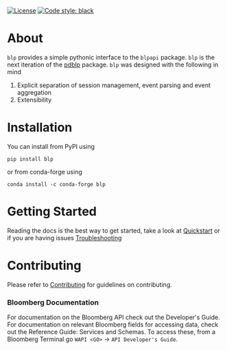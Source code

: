 [![License](https://img.shields.io/badge/License-Apache%202.0-blue.svg)](https://opensource.org/licenses/Apache-2.0)
[![Code style: black](https://img.shields.io/badge/code%20style-black-000000.svg)](https://github.com/psf/black)

# About

`blp` provides a simple pythonic interface to the `blpapi` package. `blp` is the next iteration of the
[pdblp](https://github.com/matthewgilbert/pdblp) package. `blp` was designed with the following in mind

1. Explicit separation of session management, event parsing and event aggregation
2. Extensibility

# Installation

You can install from PyPI using

```
pip install blp
```

or from conda-forge using

```
conda install -c conda-forge blp
```

# Getting Started

Reading the docs is the best way to get started, take a look at
[Quickstart](https://matthewgilbert.github.io/blp/quickstart.html) or if you are having issues
[Troubleshooting](https://matthewgilbert.github.io/blp/quickstart.html#Troubleshooting) 

# Contributing

Please refer to [Contributing](https://matthewgilbert.github.io/blp/contributing.html) for guidelines on contributing. 

### Bloomberg Documentation

For documentation on the Bloomberg API check out the Developer's Guide. For documentation on relevant Bloomberg fields
for accessing data, check out the Reference Guide: Services and Schemas. To access these, from a  Bloomberg Terminal
go `WAPI <GO>` -> `API Developer's Guide`.
